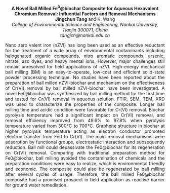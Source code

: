 <center><strong>A Novel Ball Milled Fe<sup>0</sup>@biochar Composite for Aqueous Hexavalent
Chromium Removal: Influential Factors and Removal Mechanisms</strong>

<center><strong>Jingchun Tang</strong> and K. Wang

<center><i>College of Environmental Science and Engineering, Nankai University, Tianjin 300071, China</i>

<center><i>tangjch@nankai.edu.cn</i>

<p style=text-align:justify>Nano zero valent iron (nZVI) has long been used as an effective
reductant for the treatment of a wide array of environmental
contaminants including halogenated organic compounds, nitro aromatic
compounds, arsenic, nitrate, azo dyes, and heavy mental ions. However,
major challenges still remain unresolved for field applications of nZVI.
High-energy mechanical ball milling (BM) is an easy-to-operate, low-cost
and efficient solid-state powder processing technique. No studies have
been reported about the preparation of ball milled nZVI-biochar and
mechanism on the effectiveness of Cr(VI) removal by ball milled
nZVI-biochar have been investigated. A novel Fe0@biochar was synthesized
by ball milling method for the first time and tested for Cr(VI) removal
in aqueous solution. FTIR, SEM, TEM, XRD was used to characterize the
properties of the composite. Longer ball milling time and acidic
condition were favorable for Cr(VI) removal. Biochar pyrolysis
temperature had a significant impact on Cr(VI) removal, and removal
efficiency improved from 49.6% to 97.8% when pyrolysis temperature
varied from 300℃ to 700℃. Graphene structure in biochar at higher
pyrolysis temperature acting as electron conductor promoted electron
transfer from Fe0 to Cr(VI). The main removal mechanisms were adsorption
by functional groups, electrostatic interaction and subsequently
reduction. Ball mill could depassivate the Fe0@biochar for its
regeneration on Cr(VI) removal. Comparing with traditional preparation
method for Fe0@biochar, ball milling avoided the contamination of
chemicals and the preparation conditions were easy to realize, which is
environmental friendly and economic. The composite could also be
regenerated by ball milling after several cycles of usage. Therefore,
the ball milled Fe0@biochar composite had a promised prospect in field
application as reactive barrier for ground water remediation.
